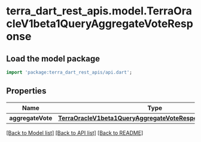 # terra_dart_rest_apis.model.TerraOracleV1beta1QueryAggregateVoteResponse

## Load the model package
```dart
import 'package:terra_dart_rest_apis/api.dart';
```

## Properties
Name | Type | Description | Notes
------------ | ------------- | ------------- | -------------
**aggregateVote** | [**TerraOracleV1beta1QueryAggregateVoteResponseAggregateVote**](TerraOracleV1beta1QueryAggregateVoteResponseAggregateVote.md) |  | [optional] 

[[Back to Model list]](../README.md#documentation-for-models) [[Back to API list]](../README.md#documentation-for-api-endpoints) [[Back to README]](../README.md)


